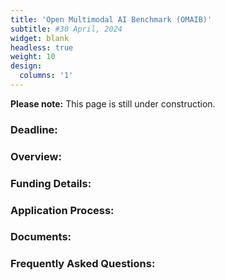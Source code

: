```yaml
---
title: 'Open Multimodal AI Benchmark (OMAIB)'
subtitle: #30 April, 2024
widget: blank
headless: true
weight: 10
design:
  columns: '1'
---
```


**Please note:** This page is still under construction. 


### Deadline:

### Overview:

### Funding Details:

### Application Process:

### Documents:

### Frequently Asked Questions:
